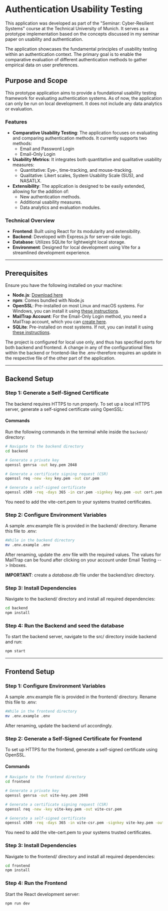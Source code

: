 # Authentication Usability Testing

This application was developed as part of the "Seminar: Cyber-Resilient Systems" course at the Technical University of Munich. It serves as a prototype implementation based on the concepts discussed in my seminar paper on usability and authentication.

The application showcases the fundamental principles of usability testing within an authentication context. The primary goal is to enable the comparative evaluation of different authentication methods to gather empirical data on user preferences.

## Purpose and Scope
This prototype application aims to provide a foundational usability testing framework for evaluating authentication systems. As of now, the application can only be run on local development. It does not include any data analytics or evaluation.

### Features

- **Comparative Usability Testing**: The application focuses on evaluating and comparing authentication methods. It currently supports two methods:
  - Email and Password Login
  - Email-Only Login
- **Usability Metrics**: It integrates both quantitative and qualitative usability measures:
  - Quantitative: Eye-, time-tracking, and mouse-tracking.
  - Qualitative: Likert scales, System Usability Scale (SUS), and NASATLX.
- **Extensibility**: The application is designed to be easily extended, allowing for the addition of:
  - New authentication methods.
  - Additional usability measures.
  - Data analytics and evaluation modules.

### Technical Overview

- **Frontend**: Built using React for its modularity and extensibility.
- **Backend**: Developed with Express.js for server-side logic.
- **Database**: Utilizes SQLite for lightweight local storage.
- **Environment**: Designed for local development using Vite for a streamlined development experience.

---

## Prerequisites

Ensure you have the following installed on your machine:

- **Node.js**: [Download here](https://nodejs.org/)
- **npm**: Comes bundled with Node.js
- **OpenSSL**: Pre-installed on most Linux and macOS systems. For Windows, you can install it using [these instructions](https://wiki.openssl.org/index.php/Binaries).
- **MailTrap Account**: For the Email-Only Login method, you need a MailTrap account, which you can [create here](https://mailtrap.io).
- **SQLite**: Pre-installed on most systems. If not, you can install it using [these instructions](https://www.sqlite.org/download.html).

The project is configured for local use only, and thus has specified ports for both backend and frontend.
A change in any of the configurational files within the backend or frontend-like the .env-therefore requires an update in the respective file of the other part of the application.

---

## Backend Setup

### Step 1: Generate a Self-Signed Certificate

The backend requires HTTPS to run properly. To set up a local HTTPS server, generate a self-signed certificate using OpenSSL:

#### Commands

Run the following commands in the terminal while inside the `backend/` directory:

```bash
# Navigate to the backend directory
cd backend

# Generate a private key
openssl genrsa -out key.pem 2048

# Generate a certificate signing request (CSR)
openssl req -new -key key.pem -out csr.pem

# Generate a self-signed certificate
openssl x509 -req -days 365 -in csr.pem -signkey key.pem -out cert.pem
```

You need to add the vite-cert.pem to your systems trusted certificates.

### Step 2: Configure Environment Variables

A sample .env.example file is provided in the backend/ directory. Rename this file to .env:

```bash
#While in the backend directory
mv .env.example .env
```

After renaming, update the .env file with the required values. The values for MailTrap can be found after clicking on your account under Email Testing --> Inboxes.

**IMPORTANT**: create a _database.db_ file under the backend/src directory.

### Step 3: Install Dependencies

Navigate to the backend/ directory and install all required dependencies:

```bash
cd backend
npm install
```

### Step 4: Run the Backend and seed the database

To start the backend server, navigate to the src/ directory inside backend and run:

```bash
npm start
```

---

## Frontend Setup

### Step 1: Configure Environment Variables

A sample .env.example file is provided in the frontend/ directory. Rename this file to .env:

```bash
#While in the frontend directory
mv .env.example .env
```

After renaming, update the backend url accordingly.

### Step 2: Generate a Self-Signed Certificate for Frontend

To set up HTTPS for the frontend, generate a self-signed certificate using OpenSSL.

#### Commands

```bash
# Navigate to the frontend directory
cd frontend

# Generate a private key
openssl genrsa -out vite-key.pem 2048

# Generate a certificate signing request (CSR)
openssl req -new -key vite-key.pem -out vite-csr.pem

# Generate a self-signed certificate
openssl x509 -req -days 365 -in vite-csr.pem -signkey vite-key.pem -out vite-cert.pem
```

You need to add the vite-cert.pem to your systems trusted certificates.

### Step 3: Install Dependencies

Navigate to the frontend/ directory and install all required dependencies:

```bash
cd frontend
npm install
```

### Step 4: Run the Frontend

Start the React development server:

```bash
npm run dev
```
